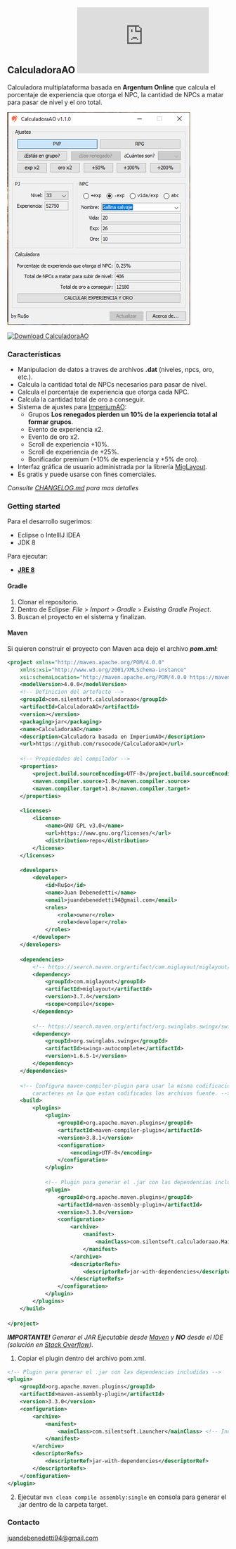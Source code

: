 ## CalculadoraAO [![Download CalculadoraAO](https://sourceforge.net/sflogo.php?type=10&group_id=3243176)](https://sourceforge.net/p/calculadoraao/files/)
Calculadora multiplataforma basada en **Argentum Online** que calcula el porcentaje de experiencia que otorga el NPC, la cantidad de NPCs a matar para pasar de nivel y el oro total.

![](screenshot.png)

[![Download CalculadoraAO](https://a.fsdn.com/con/app/sf-download-button)](https://sourceforge.net/projects/calculadoraao/files/latest/download)

### Características
- Manipulacion de datos a traves de archivos **.dat** (niveles, npcs, oro, etc.).
- Calcula la cantidad total de NPCs necesarios para pasar de nivel.
- Calcula el porcentaje de experiencia que otorga cada NPC.
- Calcula la cantidad total de oro a conseguir.
- Sistema de ajustes para [ImperiumAO](https://www.imperiumao.com.ar/):
	- Grupos **Los renegados pierden un 10% de la experiencia total al formar grupos**.
	- Evento de experiencia x2.
	- Evento de oro x2.
	- Scroll de experiencia +10%.
	- Scroll de experiencia de +25%.
	- Bonificador premium (+10% de experiencia y +5% de oro).
- Interfaz gráfica de usuario administrada por la librería [MigLayout](http://www.miglayout.com/).
- Es gratis y puede usarse con fines comerciales.

_Consulte [CHANGELOG.md](https://github.com/rusocode/CalculadoraAO/blob/master/CHANGELOG.md) para mas detalles_

### Getting started

Para el desarrollo sugerimos:
- Eclipse o IntellIJ IDEA
- JDK 8

Para ejecutar:
- **[JRE 8](https://www.java.com/es/download/)**

#### Gradle
1. Clonar el repositorio.
2. Dentro de Eclipse: *File* > *Import* > *Gradle* > *Existing Gradle Project*.
3. Buscan el proyecto en el sistema y finalizan.

#### Maven
Si quieren construir el proyecto con Maven aca dejo el archivo _**pom.xml**_:
```xml
<project xmlns="http://maven.apache.org/POM/4.0.0"
	xmlns:xsi="http://www.w3.org/2001/XMLSchema-instance"
	xsi:schemaLocation="http://maven.apache.org/POM/4.0.0 https://maven.apache.org/xsd/maven-4.0.0.xsd">
	<modelVersion>4.0.0</modelVersion>
	<!-- Definicion del artefacto -->
	<groupId>com.silentsoft.calculadoraao</groupId>
	<artifactId>CalculadoraAO</artifactId>
	<version></version> 
	<packaging>jar</packaging>
	<name>CalculadoraAO</name>
	<description>Calculadora basada en ImperiumAO</description>
	<url>https://github.com/rusocode/CalculadoraAO</url>

	<!-- Propiedades del compilador -->
	<properties>
		<project.build.sourceEncoding>UTF-8</project.build.sourceEncoding>
		<maven.compiler.source>1.8</maven.compiler.source>
		<maven.compiler.target>1.8</maven.compiler.target>
	</properties>

	<licenses>
		<license>
			<name>GNU GPL v3.0</name>
			<url>https://www.gnu.org/licenses/</url>
			<distribution>repo</distribution>
		</license>
	</licenses>

	<developers>
		<developer>
			<id>Ru$o</id>
			<name>Juan Debenedetti</name>
			<email>juandebenedetti94@gmail.com</email>
			<roles>
				<role>owner</role>
				<role>developer</role>
			</roles>
		</developer>
	</developers>

	<dependencies>
		<!-- https://search.maven.org/artifact/com.miglayout/miglayout/3.7.4/jar -->
		<dependency>
			<groupId>com.miglayout</groupId>
			<artifactId>miglayout</artifactId>
			<version>3.7.4</version>
			<scope>compile</scope>
		</dependency>

		<!-- https://search.maven.org/artifact/org.swinglabs.swingx/swingx-autocomplete/1.6.5-1/jar -->
		<dependency>
			<groupId>org.swinglabs.swingx</groupId>
			<artifactId>swingx-autocomplete</artifactId>
			<version>1.6.5-1</version>
		</dependency>
	</dependencies>

	<!-- Configura maven-compiler-plugin para usar la misma codificacion de 
		caracteres en la que estan codificados los archivos fuente. -->
	<build>
		<plugins>
			<plugin>
				<groupId>org.apache.maven.plugins</groupId>
				<artifactId>maven-compiler-plugin</artifactId>
				<version>3.8.1</version>
				<configuration>
					<encoding>UTF-8</encoding>
				</configuration>
			</plugin>

			<!-- Plugin para generar el .jar con las dependencias includidas -->
			<plugin>
				<groupId>org.apache.maven.plugins</groupId>
				<artifactId>maven-assembly-plugin</artifactId>
				<version>3.3.0</version>
				<configuration>
					<archive>
						<manifest>
							<mainClass>com.silentsoft.calculadoraao.Main</mainClass> <!-- Indica la clase con el metodo main -->
						</manifest>
					</archive>
					<descriptorRefs>
						<descriptorRef>jar-with-dependencies</descriptorRef>
					</descriptorRefs>
				</configuration>
			</plugin>
		</plugins>
	</build>

</project>
```
_**IMPORTANTE!** Generar el JAR Ejecutable desde [Maven](https://maven.apache.org/download.cgi) y **NO** desde el IDE (solución en [Stack Overflow](https://stackoverflow.com/questions/40024242/how-to-load-resources-from-src-main-resources-in-a-way-that-will-work-both-dire))._
1. Copiar el plugin dentro del archivo pom.xml.
```xml
<!-- Plugin para generar el .jar con las dependencias includidas -->
<plugin>
	<groupId>org.apache.maven.plugins</groupId>
	<artifactId>maven-assembly-plugin</artifactId>
	<version>3.3.0</version>
	<configuration>
		<archive>
			<manifest>
				<mainClass>com.silentsoft.Launcher</mainClass> <!-- Indica la clase con el metodo main -->
			</manifest>
		</archive>
		<descriptorRefs>
			<descriptorRef>jar-with-dependencies</descriptorRef>
		</descriptorRefs>
	</configuration>
</plugin>
```
2. Ejecutar `mvn clean compile assembly:single` en consola para generar el .jar dentro de la carpeta target.

### Contacto
juandebenedetti94@gmail.com
